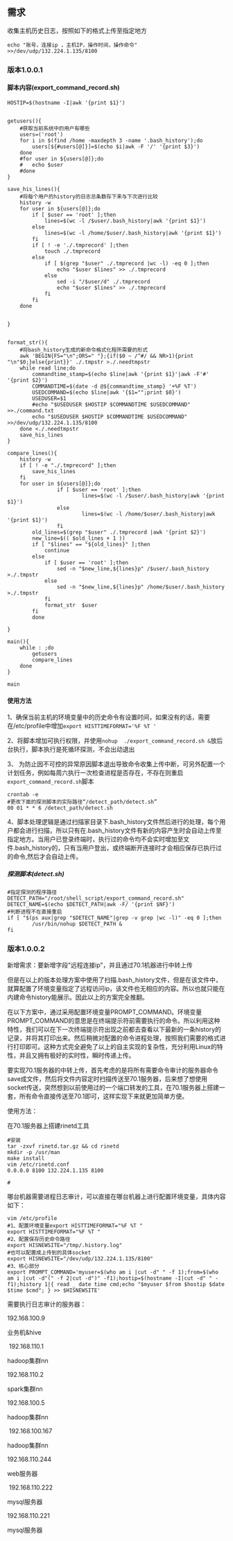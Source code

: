 ## 需求

收集主机历史日志，按照如下的格式上传至指定地方

```text-plain
echo "账号，连接ip ，主机IP，操作时间，操作命令" >>/dev/udp/132.224.1.135/8100
```

### 版本1.0.0.1

#### 脚本内容(export_command_record.sh)

```text-plain
HOSTIP=$(hostname -I|awk '{print $1}')


getusers(){
	#获取当前系统中的用户有哪些
	users=('root')
	for i in $(find /home -maxdepth 3 -name '.bash_history');do
		users[${#users[@]}]=$(echo $i|awk -F '/' '{print $3}')
	done
	#for user in ${users[@]};do
	#	echo $user
	#done
}

save_his_lines(){
	#将每个用户的history的日志总条数存下来与下次进行比较
	history -w
	for user in ${users[@]};do
		if [ $user == 'root' ];then
			lines=$(wc -l /$user/.bash_history|awk '{print $1}')
		else
			lines=$(wc -l /home/$user/.bash_history|awk '{print $1}')
		fi
		if [ ! -e './.tmprecord' ];then
			touch ./.tmprecord
		else
			if [ $(grep "$user" ./.tmprecord |wc -l) -eq 0 ];then
				echo "$user $lines" >> ./.tmprecord
			else
				sed -i "/$user/d" ./.tmprecord
				echo "$user $lines" >> ./.tmprecord
			fi
		fi
	done
	

}


format_str(){
	#将bash_history生成的新命令格式化程所需要的形式
	awk 'BEGIN{FS="\n";ORS=" "};{if($0 ~ /^#/ && NR>1){print "\n"$0;}else{print}}' ./.tmpstr >./.needtmpstr
	while read line;do
		commandtime_stamp=$(echo $line|awk '{print $1}'|awk -F'#' '{print $2}')
		COMMANDTIME=$(date -d @${commandtime_stamp} '+%F %T')
		USEDCOMMAND=$(echo $line|awk '{$1="";print $0}')
		USEDUSER=$1
		#echo "$USEDUSER $HOSTIP $COMMANDTIME $USEDCOMMAND" >>./command.txt
		echo "$USEDUSER $HOSTIP $COMMANDTIME $USEDCOMMAND" >>/dev/udp/132.224.1.135/8100
	done <./.needtmpstr
	save_his_lines
}

compare_lines(){
	history -w
	if [ ! -e "./.tmprecord" ];then
		save_his_lines
	fi
	for user in ${users[@]};do
                if [ $user == 'root' ];then
                        lines=$(wc -l /$user/.bash_history|awk '{print $1}')
                else
                        lines=$(wc -l /home/$user/.bash_history|awk '{print $1}')
                fi
		old_lines=$(grep "$user" ./.tmprecord |awk '{print $2}')
		new_line=$(( $old_lines + 1 ))
		if [ "$lines" == "${old_lines}" ];then
			continue
		else
			if [ $user == 'root' ];then
				sed -n "$new_line,${lines}p" /$user/.bash_history >./.tmpstr
			else
				sed -n "$new_line,${lines}p" /home/$user/.bash_history  >./.tmpstr
			fi
			format_str  $user
		fi
        done

}

main(){
	while : ;do
		getusers
		compare_lines
	done
}

main
```

#### 使用方法

1、确保当前主机的环境变量中的历史命令有设置时间，如果没有的话，需要在/etc/profile中增加`export HISTTIMEFORMAT='%F %T '`

2、将脚本增加可执行权限，并使用`nohup  ./export_command_record.sh &`放后台执行，脚本执行是死循环探测，不会出动退出

3、 为防止因不可控的异常原因脚本退出导致命令收集上传中断，可另外配置一个计划任务，例如每周六执行一次检查进程是否存在，不存在则重启`export_command_record.sh`脚本

```text-plain
crontab -e 
#更改下面的探测脚本的实际路径“/detect_path/detect.sh”
00 01 * * 6 /detect_path/detect.sh 
```

4、脚本处理逻辑是通过扫描家目录下.bash_history文件然后进行的处理，每个用户都会进行扫描，所以只有在.bash_history文件有新的内容产生时会自动上传至指定地方。当用户已登录终端时，执行过的命令均不会实时增加至文件.bash_history的，只有当用户登出，或终端断开连接时才会相应保存已执行过的命令,然后才会自动上传。

##### 探测脚本(detect.sh)

```text-plain
#指定探测的程序路径
DETECT_PATH="/root/shell_script/export_command_record.sh"
DETECT_NAME=$(echo $DETECT_PATH|awk -F/ '{print $NF}')
#判断进程不在直接重启
if [ "$(ps aux|grep "$DETECT_NAME"|grep -v grep |wc -l)" -eq 0 ];then
        /usr/bin/nohup $DETECT_PATH &
fi
```

### 版本1.0.0.2

新增需求：要新增字段"远程连接ip"，并且通过70.1机器进行中转上传

但是在以上的版本处理方案中使用了扫描.bash_history文件，但是在该文件中，就算配置了环境变量指定了远程访问ip，该文件也无相应的内容。所以也就只能在内建命令history能展示。因此以上的方案完全推翻。

在以下方案中，通过采用配置环境变量PROMPT_COMMAND。环境变量PROMPT_COMMAND的意思是在终端提示符前需要执行的命令。所以利用这种特性，我们可以在下一次终端提示符出现之前都去查看以下最新的一条history的记录，并将其打印出来。然后稍微对配置的命令进程处理，按照我们需要的格式进行打印即可。这种方式完全避免了以上的自主实现的复杂性，充分利用Linux的特性，并且又拥有极好的实时性，瞬时传递上传。

要实现70.1服务器的中转上传，首先考虑的是将所有需要命令审计的服务器命令save成文件，然后将文件内容定时扫描传送至70.1服务器，后来想了想使用socket传送，突然想到以前使用过的一个端口转发的工具，在70.1服务器上搭建一套，所有命令直接传送至70.1即可，这样实现下来就更加简单方便。

使用方法：

在70.1服务器上搭建rinetd工具

```text-plain
#安装
tar -zxvf rinetd.tar.gz && cd rinetd
mkdir -p /usr/man
make install 
vim /etc/rinetd.conf
0.0.0.0 8100 132.224.1.135 8100

#
```

哪台机器需要进程日志审计，可以直接在哪台机器上进行配置环境变量，具体内容如下：

```text-plain
vim /etc/profile
#1、配置环境变量export HISTTIMEFORMAT="%F %T "
export HISTTIMEFORMAT="%F %T "
#2、配置保存历史命令路径
export HISNEWSITE="/tmp/.history.log"
#也可以配置成上传到的具体socket
export HISNEWSITE="/dev/udp/132.224.1.135/8100"
#3、核心部分
export PROMPT_COMMAND='myuser=$(who am i |cut -d" " -f 1);from=$(who am i |cut -d"(" -f 2|cut -d")" -f1);hostip=$(hostname -I|cut -d" " -f1);history 1|{ read _ date time cmd;echo "$myuser $from $hostip $date $time $cmd"; } >> $HISNEWSITE'
```

需要执行日志审计的服务器：

192.168.100.9

业务机&hive

 192.168.110.1

hadoop集群nn

192.168.110.2

spark集群nn

192.168.100.5

hadoop集群nn

 192.168.100.167

hadoop集群nn

192.168.110.244

web服务器

 192.168.110.222

mysql服务器

192.168.110.221

mysql服务器